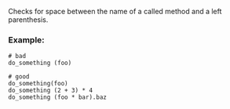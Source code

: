 Checks for space between the name of a called method and a left
parenthesis.

### Example:

    # bad
    do_something (foo)

    # good
    do_something(foo)
    do_something (2 + 3) * 4
    do_something (foo * bar).baz
